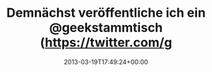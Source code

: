 ---
retweeted: false
source: <a href="http://twitter.com" rel="nofollow">Twitter Web Client</a>
entities:
  hashtags: []
  symbols: []
  user_mentions:
  - name: Geekstammtisch
    screen_name: geekstammtisch
    indices:
    - '33'
    - '48'
    id_str: '951370111'
    id: '951370111'
  urls: []
display_text_range:
- '0'
- '78'
favorite_count: '0'
id_str: '314071119315488768'
truncated: false
retweet_count: '0'
id: '314071119315488768'
created_at: Tue Mar 19 17:49:24 +0000 2013
favorited: false
full_text: Demnächst veröffentliche ich ein [@geekstammtisch](https://twitter.com/geekstammtisch)-Pre-Podcast-Gebabbel
  Bootleg.
lang: de
tags:
- pesos/twitter
date: '2013-03-19T17:49:24+00:00'
src: https://twitter.com/bascht/status/314071119315488768
original_url: https://twitter.com/bascht/status/314071119315488768
type: twitter_tweet
text: Demnächst veröffentliche ich ein [@geekstammtisch](https://twitter.com/geekstammtisch)-Pre-Podcast-Gebabbel
  Bootleg.
title: Demnächst veröffentliche ich ein @geekstammtisch (https://twitter.com/g

---